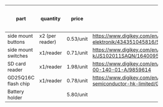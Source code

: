 
| part                | quantity        | price     | link                                                                                                | total price (for 2) |
| ------------------- | --------------- | --------- | --------------------------------------------------------------------------------------------------- | ------------------- |
| side mount buttons  | x2 (per reader) | 0.53/unit | https://www.digikey.com/en/products/detail/w%C3%BCrth-elektronik/434351045816/5209090               | 2.32                |
| side mount switches | x1/reader       | 0.71/unit | https://www.digikey.com/en/products/detail/c-k/JS102011SAQN/1640095                                 | 1.42                |
| SD card reader      | x1/reader       | 1.98/unit | https://www.digikey.com/en/products/detail/gct/MEM2075-00-140-01-A/9859614                          | 3.96                |
| GD25Q16C flash chip | x1/reader       | 0.78/unit | https://www.digikey.com/en/products/detail/gigadevice-semiconductor-hk-limited/GD25Q16CTIGR/9484675 | 1.56                |
| Battery holder      |                 | 5.80/unit |                                                                                                     |                     |
